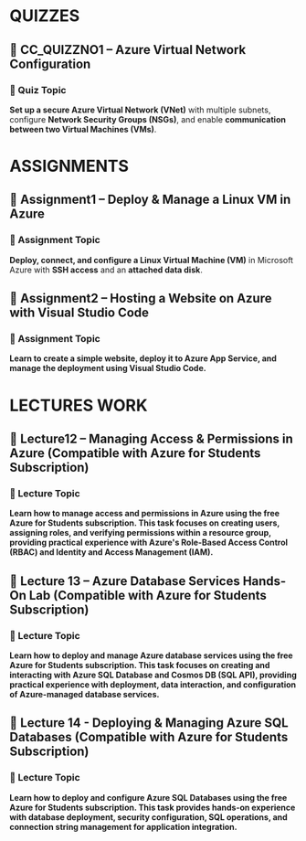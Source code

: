 # QUIZZES
## 📘 CC_QUIZZNO1 – Azure Virtual Network Configuration

### 🧠 Quiz Topic
**Set up a secure Azure Virtual Network (VNet)** with multiple subnets, configure **Network Security Groups (NSGs)**, and enable **communication between two Virtual Machines (VMs)**.


# ASSIGNMENTS
## 📘 Assignment1 – Deploy & Manage a Linux VM in Azure

### 🧠 Assignment Topic
**Deploy, connect, and configure a Linux Virtual Machine (VM)** in Microsoft Azure with **SSH access** and an **attached data disk**.

## 📘 Assignment2 – Hosting a Website on Azure with Visual Studio Code

### 🧠 Assignment Topic
**Learn to create a simple website, deploy it to Azure App Service, and manage the deployment using Visual Studio Code.**

# LECTURES WORK
## 📘 Lecture12 – Managing Access & Permissions in Azure (Compatible with Azure for Students Subscription)

### 🧠 Lecture Topic
**Learn how to manage access and permissions in Azure using the free Azure for Students subscription. This task focuses on creating users, assigning roles, and verifying permissions within a resource group, providing practical experience with Azure's Role-Based Access Control (RBAC) and Identity and Access Management (IAM).**

## 📘 Lecture 13 – Azure Database Services Hands-On Lab (Compatible with Azure for Students Subscription)

### 🧠 Lecture Topic

**Learn how to deploy and manage Azure database services using the free Azure for Students subscription. This task focuses on creating and interacting with Azure SQL Database and Cosmos DB (SQL API), providing practical experience with deployment, data interaction, and configuration of Azure-managed database services.**

## 📘 Lecture 14 - Deploying & Managing Azure SQL Databases (Compatible with Azure for Students Subscription)

### 🧠 Lecture Topic

**Learn how to deploy and configure Azure SQL Databases using the free Azure for Students subscription. This task provides hands-on experience with database deployment, security configuration, SQL operations, and connection string management for application integration.**
